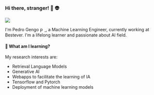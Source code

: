 ### Hi there, stranger! 👋 :alien:

![](https://visitor-badge.glitch.me/badge?page_id=pedrogengo)

I'm Pedro Gengo <a href="https://www.linkedin.com/in/pedrogengo/">
  <img align="center" alt="Pedro's LinkdeIN" width="15px" src="https://cdn.jsdelivr.net/npm/simple-icons@v3/icons/linkedin.svg" />
</a>, a Machine Learning Engineer, currently working at Bestever. I'm a lifelong learner and passionate about AI field.

#### 🌱 What am I learning?

My research interests are:

- Retrieval Language Models
- Generative AI
- Webapps to facilitate the learning of IA
- Tensorflow and Pytorch
- Deployment of machine learning models
